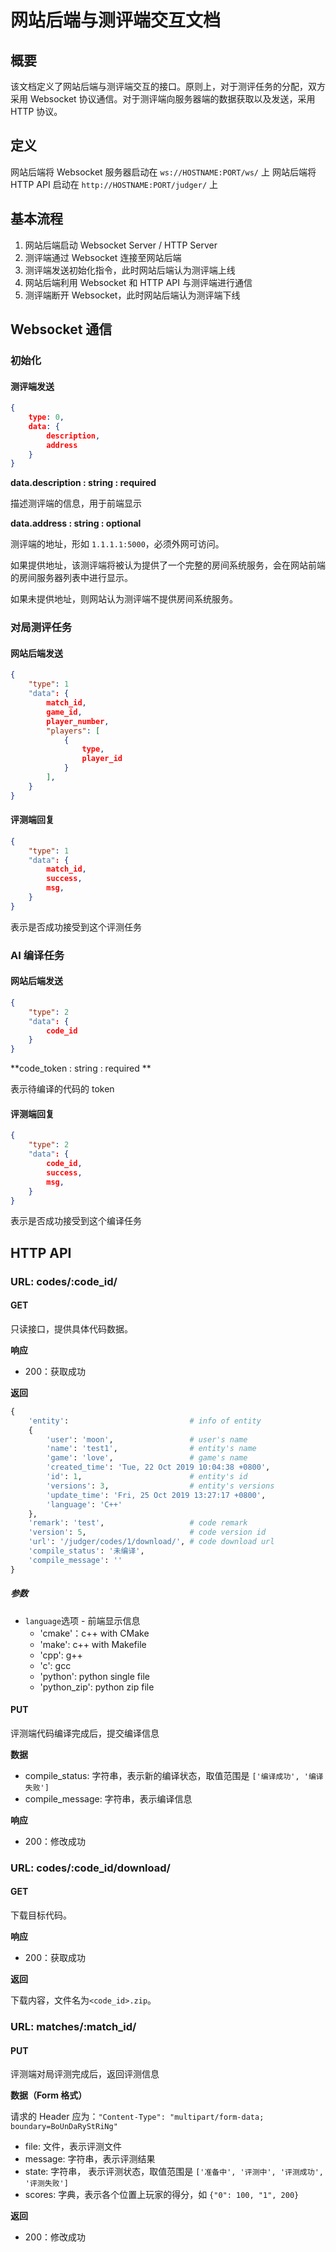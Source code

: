 # 网站后端与测评端交互文档

## 概要

该文档定义了网站后端与测评端交互的接口。原则上，对于测评任务的分配，双方采用 Websocket 协议通信。对于测评端向服务器端的数据获取以及发送，采用 HTTP 协议。

## 定义

网站后端将 Websocket 服务器启动在 `ws://HOSTNAME:PORT/ws/` 上
网站后端将 HTTP API 启动在 `http://HOSTNAME:PORT/judger/` 上

## 基本流程

1. 网站后端启动 Websocket Server / HTTP Server
2. 测评端通过 Websocket 连接至网站后端
3. 测评端发送初始化指令，此时网站后端认为测评端上线
4. 网站后端利用 Websocket 和 HTTP API 与测评端进行通信
5. 测评端断开 Websocket，此时网站后端认为测评端下线

## Websocket 通信

### 初始化

#### 测评端发送

```json
{
    type: 0,
    data: {
 		description,
    	address
	}
}
```

**data.description : string : required**

描述测评端的信息，用于前端显示

**data.address : string : optional**

测评端的地址，形如 `1.1.1.1:5000`，必须外网可访问。

如果提供地址，该测评端将被认为提供了一个完整的房间系统服务，会在网站前端的房间服务器列表中进行显示。

如果未提供地址，则网站认为测评端不提供房间系统服务。

### 对局测评任务

#### 网站后端发送

```json
{
    "type": 1
    "data": {
    	match_id,
		game_id,
        player_number,
        "players": [
            {
                type,
                player_id
            }
        ],
	}
}
```

#### 评测端回复

```json
{
    "type": 1
    "data": {
    	match_id,
		success,
		msg,
	}
}
```

表示是否成功接受到这个评测任务

### AI 编译任务

#### 网站后端发送

```json
{
    "type": 2
    "data": {
		code_id
	}
}
```

**code_token : string : required **

表示待编译的代码的 token

#### 评测端回复

```json
{
    "type": 2
    "data": {
		code_id,
		success,
		msg,
	}
}
```

表示是否成功接受到这个编译任务

## HTTP API

### URL: codes/:code_id/

#### GET

只读接口，提供具体代码数据。

**响应**

- 200：获取成功

**返回**

```python
{
    'entity': 							# info of entity
    {
        'user': 'moon', 				# user's name
        'name': 'test1',				# entity's name
        'game': 'love', 				# game's name
        'created_time': 'Tue, 22 Oct 2019 10:04:38 +0800',
        'id': 1, 						# entity's id
        'versions': 3,					# entity's versions
        'update_time': 'Fri, 25 Oct 2019 13:27:17 +0800',
    	'language': 'C++'
    },
    'remark': 'test', 					# code remark
    'version': 5, 						# code version id
    'url': '/judger/codes/1/download/',	# code download url
    'compile_status': '未编译',
    'compile_message': ''
}
```

##### 参数

* `language`选项 - 前端显示信息
  * 'cmake'：c++ with CMake
  * 'make': c++ with Makefile
  * 'cpp': g++
  * 'c': gcc
  * 'python': python single file
  * 'python_zip': python zip file

#### PUT

评测端代码编译完成后，提交编译信息

**数据**

- compile_status: 字符串，表示新的编译状态，取值范围是 `['编译成功', '编译失败']`
- compile_message: 字符串，表示编译信息

**响应**

- 200：修改成功

### URL: codes/:code_id/download/

#### GET

下载目标代码。

**响应**

- 200：获取成功

**返回**

下载内容，文件名为`<code_id>.zip`。

### URL: matches/:match_id/

#### PUT

评测端对局评测完成后，返回评测信息

**数据（Form 格式）**

请求的 Header 应为：`"Content-Type": "multipart/form-data; boundary=BoUnDaRyStRiNg"`

- file: 文件，表示评测文件
- message: 字符串，表示评测结果
- state: 字符串， 表示评测状态，取值范围是 `['准备中', '评测中', '评测成功', '评测失败']`
- scores: 字典，表示各个位置上玩家的得分，如 `{"0": 100, "1", 200}`

**返回**

- 200：修改成功

